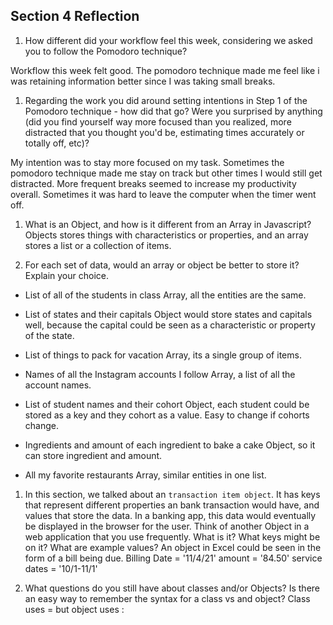 ## Section 4 Reflection

1. How different did your workflow feel this week, considering we asked you to follow the Pomodoro technique?

Workflow this week felt good. The pomodoro technique  made me feel like i was retaining information better since I was taking small breaks.

1. Regarding the work you did around setting intentions in Step 1 of the Pomodoro technique - how did that go? Were you surprised by anything (did you find yourself way more focused than you realized, more distracted that you thought you'd be, estimating times accurately or totally off, etc)?

My intention was to stay more focused on my task. Sometimes the pomodoro technique made me stay on track but other times I would still get distracted. More frequent breaks seemed to increase my productivity overall. Sometimes it was hard to leave the computer when the timer went off.

1. What is an Object, and how is it different from an Array in Javascript?
Objects stores things with characteristics or properties, and an array stores a list or a collection of items.

1. For each set of data, would an array or object be better to store it? Explain your choice.

  * List of all of the students in class
  Array, all the entities are the same.

  * List of states and their capitals
  Object would store states and capitals well, because the capital could be seen as a characteristic or property of the state.

  * List of things to pack for vacation
  Array, its a single group of items.

  * Names of all the Instagram accounts I follow
  Array, a list of all the account names.

  * List of student names and their cohort
  Object, each student could be stored as a key and they cohort as a value. Easy to change if cohorts change.

  * Ingredients and amount of each ingredient to bake a cake
  Object, so it can store ingredient and amount.

  * All my favorite restaurants
  Array, similar entities in one list.

1. In this section, we talked about an `transaction item object`. It has keys that represent different properties an bank transaction would have, and values that store the data. In a banking app, this data would eventually be displayed in the browser for the user. Think of another Object in a web application that you use frequently. What is it? What keys might be on it? What are example values?
An object in Excel could be seen in the form of a bill being due.
Billing Date = '11/4/21'
amount = '84.50'
service dates = '10/1-11/1'

1. What questions do you still have about classes and/or Objects?
Is there an easy way to remember the syntax for a class vs and object?
Class uses = but object uses :
